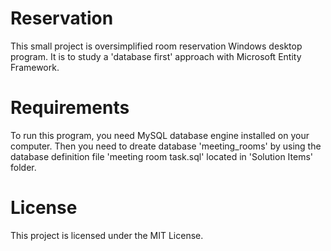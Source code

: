 # Reservation

This small project is oversimplified room reservation Windows desktop program. It is to study a 'database first' approach with Microsoft Entity Framework.

# Requirements

To run this program, you need MySQL database engine installed on your computer. Then you need to dreate database 'meeting_rooms' by using the database definition file 'meeting room task.sql' located in 'Solution Items' folder.

# License

This project is licensed under the MIT License.